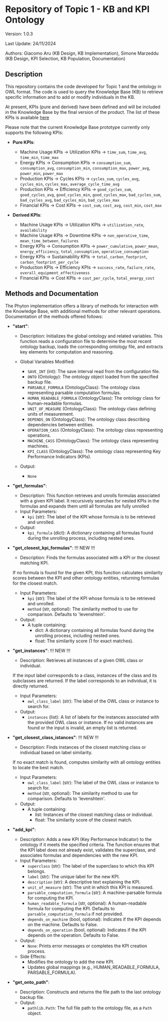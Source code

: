 # Repository of Topic 1 - KB and KPI Ontology

Version: 1.0.3

Last Update: 24/11/2024

Authors: Giacomo Aru (KB Design, KB Implementation), Simone Marzeddu (KB Design, KPI Selection, KB Population, Documentation)

## Description

This repository contains the code developed for Topic 1 and the ontology in OWL format.
The code is used to query the Knowledge Base (KB) to retrieve specific information and to add or modify individuals in the KB.

At present, KPIs (pure and derived) have been defined and will be included in the Knowledge Base by the final version of the product. The list of these KPIs is available  [here](https://docs.google.com/document/d/1RMJVM6Xd4dcazlPhCdCzNqwm6lIBSvDHMgVil6wiLNI/edit?tab=t.0#heading=h.equ5lulcmq18)

Please note that the current Knowledge Base prototype currently only supports the following KPIs:

* <strong>Pure KPIs</strong>:
  * Machine Usage KPIs -> Utilization KPIs -> `time_sum`, `time_avg`, `time_min`, `time_max`
  * Energy KPIs -> Consumption KPIs -> `consumption_sum`, `consumption_avg`, `consumption_min`, `consumption_max`, `power_avg`, `power_min`, `power_max`
  * Production KPIs -> Cycles KPIs -> `cycles_sum`, `cycles_avg`, `cycles_min`, `cycles_max`, `average_cycle_time_avg`
  * Production KPIs -> Efficiency KPIs -> `good_cycles_sum`, `good_cycles_avg`, `good_cycles_min`, `good_cycles_max`, `bad_cycles_sum`, `bad_cycles_avg`, `bad_cycles_min`, `bad_cycles_max`
  * Financial KPIs -> Cost KPIs -> `cost_sum`, `cost_avg`, `cost_min`, `cost_max`

 
* <strong>Derived KPIs</strong>:
  * Machine Usage KPIs -> Utilization KPIs -> `utilization_rate`, `availability`
  * Machine Usage KPIs -> Downtime KPIs -> `non_operative_time`, `mean_time_between_failures`
  * Energy KPIs -> Consumption KPIs -> `power_cumulative`, `power_mean`, `energy_efficiency`, `total_consumption`, `operative_consumption`
  * Energy KPIs -> Sustainability KPIs -> `total_carbon_footprint`, `carbon_footprint_per_cycle`
  * Production KPIs -> Efficiency KPIs -> `success_rate`, `failure_rate`, `overall_equipment_effectiveness`
  * Financial KPIs -> Cost KPIs -> `cost_per_cycle`, `total_energy_cost` 

## Methods and Documentation
The Phyton implementation offers a library of methods for interaction with the Knowledge Base, with additional methods for other relevant operations. Documentation of the methods offered follows:

* <strong>"start"</strong>:
  * Description: Initializes the global ontology and related variables.
    This function reads a configuration file to determine the most recent ontology backup, 
    loads the corresponding ontology file, and extracts key elements for computation and reasoning.
   
  * Global Variables Modified:
    * `SAVE_INT` (int): The save interval read from the configuration file.
    * `ONTO` (Ontology): The ontology object loaded from the specified backup file.
    * `PARSABLE_FORMULA` (OntologyClass): The ontology class representing parsable computation formulas.
    * `HUMAN_READABLE_FORMULA` (OntologyClass): The ontology class for human-readable formulas.
    * `UNIT_OF_MEASURE` (OntologyClass): The ontology class defining units of measurement.
    * `DEPENDS_ON` (OntologyClass): The ontology class describing dependencies between entities.
    * `OPERATION_CASS` (OntologyClass): The ontology class representing operations.
    * `MACHINE_CASS` (OntologyClass): The ontology class representing machines.
    * `KPI_CLASS` (OntologyClass): The ontology class representing Key Performance Indicators (KPIs).
  * Output:
      * `None`
      
 * <strong>"get_formulas"</strong>:
   * Description: This function retrieves and unrolls formulas associated with a given KPI label.
     It recursively searches for nested KPIs in the formulas and expands them until
     all formulas are fully unrolled
   * Input Parameters: 
      * `kpi` (str): The label of the KPI whose formula is to be retrieved and unrolled.
   * Output:
      * `kpi_formula` (dict): A dictionary containing all formulas found during the unrolling process, including nested ones.

 * <strong>"get_closest_kpi_formulas"</strong>: !!! NEW !!!
   * Description: Finds the formulas associated with a KPI or the closest matching KPI.

    If no formula is found for the given KPI, this function calculates similarity scores between 
    the KPI and other ontology entities, returning formulas for the closest match.
   * Input Parameters: 
      * `kpi` (str): The label of the KPI whose formula is to be retrieved and unrolled.
      * `method` (str, optional): The similarity method to use for comparison. Defaults to 'levenshtein'.
   * Output:
      * A tuple containing:
        - dict: A dictionary containing all formulas found during the unrolling process, including nested ones.
        - float: The similarity score (1 for exact matches).
    
 * <strong>"get_instances"</strong>: !!! NEW !!!
   * Description: Retrieves all instances of a given OWL class or individual.

    If the input label corresponds to a class, instances of the class and its subclasses are returned.
    If the label corresponds to an individual, it is directly returned.
   * Input Parameters: 
      * `owl_class_label` (str): The label of the OWL class or instance to search for.
   * Output:
      * `instances` (list): A list of labels for the instances associated with the provided OWL class or instance.
            If no valid instances are found or the input is invalid, an empty list is returned.

 * <strong>"get_closest_class_istances"</strong>: !!! NEW !!!
   * Description: Finds instances of the closest matching class or individual based on label similarity.

    If no exact match is found, computes similarity with all ontology entities to locate the best match.
   * Input Parameters: 
      * `owl_class_label` (str): The label of the OWL class or instance to search for.
      * `method` (str, optional): The similarity method to use for comparison. Defaults to 'levenshtein'.
   * Output:
      * A tuple containing:
        - list: Instances of the closest matching class or individual.
        - float: The similarity score of the closest match.
        
 * <strong>"add_kpi"</strong>:
     * Description: Adds a new KPI (Key Performance Indicator) to the ontology if it meets the specified criteria.
       The function ensures that the KPI label does not already exist, validates the superclass, and 
       associates formulas and dependencies with the new KPI.
     * Input Parameters:
        * `superclass` (str): The label of the superclass to which this KPI belongs.
        * `label` (str): The unique label for the new KPI.
        * `description` (str): A descriptive text explaining the KPI.
        * `unit_of_measure` (str): The unit in which this KPI is measured.
        * `parsable_computation_formula` (str): A machine-parsable formula for computing the KPI.
        * `human_readable_formula` (str, optional): A human-readable formula for computing the KPI. Defaults to `parsable_computation_formula` if not provided.
        * `depends_on_machine` (bool, optional): Indicates if the KPI depends on the machine. Defaults to False.
        * `depends_on_operation` (bool, optional): Indicates if the KPI depends on the operation. Defaults to False.
      * Output:
        * `None`: Prints error messages or completes the KPI creation process.
      * Side Effects:
        * Modifies the ontology to add the new KPI.
        * Updates global mappings (e.g., HUMAN_READABLE_FORMULA, PARSABLE_FORMULA).

 * <strong>"get_onto_path"</strong>:
      * Description: Constructs and returns the file path to the last ontology backup file.
      * Output:
        * `pathlib.Path`: The full file path to the ontology file, as a `Path` object.

